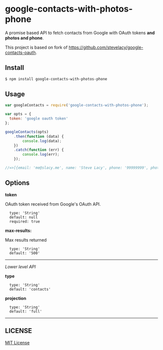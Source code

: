 # google-contacts-with-photos-phone

A promise based API to fetch contacts from Google with OAuth tokens **and photos and phone**.

This project is based on fork of https://github.com/stevelacy/google-contacts-oauth.

## Install
```sh
$ npm install google-contacts-with-photos-phone
```

## Usage


```js
var googleContacts = require('google-contacts-with-photos-phone');

var opts = {
  token: 'google oauth token'
};

googleContacts(opts)
    .then(function (data) {
        console.log(data);
    })
    .catch(function (err) {
        console.log(err);
    });

//=>[{email: 'me@slacy.me', name: 'Steve Lacy', phone: '99999999', photo: 'http://...'}, ... ]
```

## Options

**token**

OAuth token received from Google's OAuth API.
```
  type: 'String'
  default: null
  required: true
```

**max-results:**

Max results returned
```
  type: 'String'
  default: '500'
```


 - - -
*Lower level API*

**type**
```
  type: 'String'
  default: 'contacts'
```
**projection**
```
  type: 'String'
  default: 'full'
```

 - - -

## LICENSE

[MIT License](https://github.com/hadynz/google-contacts-with-photos/blob/master/LICENSE)
